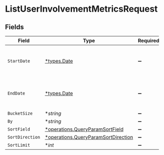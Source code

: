 # ListUserInvolvementMetricsRequest


## Fields

| Field                                                                                     | Type                                                                                      | Required                                                                                  | Description                                                                               |
| ----------------------------------------------------------------------------------------- | ----------------------------------------------------------------------------------------- | ----------------------------------------------------------------------------------------- | ----------------------------------------------------------------------------------------- |
| `StartDate`                                                                               | [*types.Date](../../types/date.md)                                                        | :heavy_minus_sign:                                                                        | The start date to return metrics from                                                     |
| `EndDate`                                                                                 | [*types.Date](../../types/date.md)                                                        | :heavy_minus_sign:                                                                        | The end date to return metrics from                                                       |
| `BucketSize`                                                                              | **string*                                                                                 | :heavy_minus_sign:                                                                        | N/A                                                                                       |
| `By`                                                                                      | **string*                                                                                 | :heavy_minus_sign:                                                                        | N/A                                                                                       |
| `SortField`                                                                               | [*operations.QueryParamSortField](../../models/operations/queryparamsortfield.md)         | :heavy_minus_sign:                                                                        | N/A                                                                                       |
| `SortDirection`                                                                           | [*operations.QueryParamSortDirection](../../models/operations/queryparamsortdirection.md) | :heavy_minus_sign:                                                                        | N/A                                                                                       |
| `SortLimit`                                                                               | **int*                                                                                    | :heavy_minus_sign:                                                                        | N/A                                                                                       |